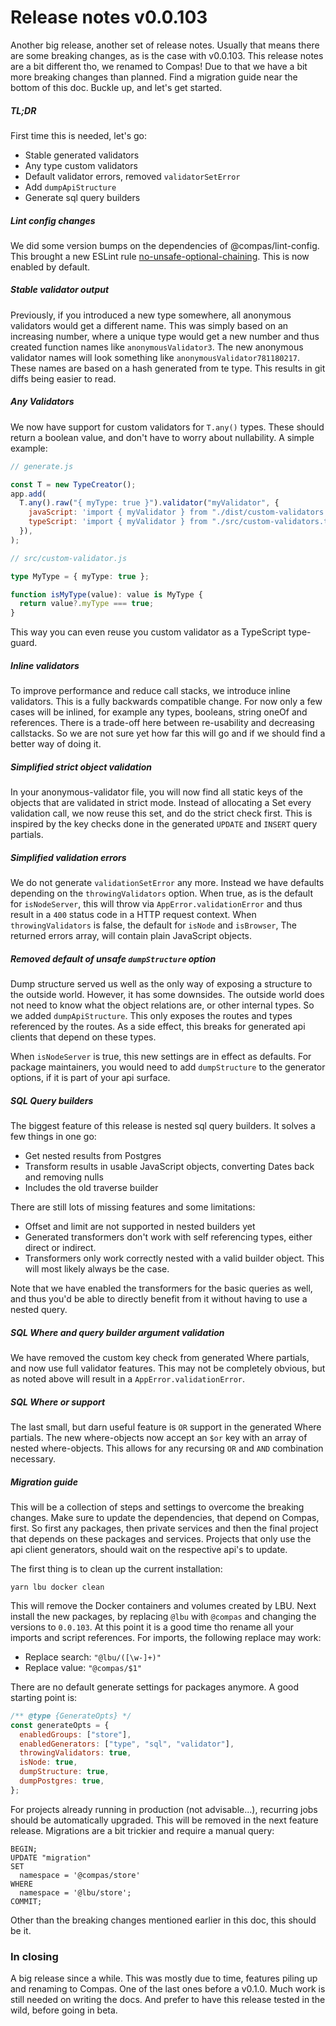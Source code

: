 # Release notes v0.0.103

Another big release, another set of release notes. Usually that means there are
some breaking changes, as is the case with v0.0.103. This release notes are a
bit different tho, we renamed to Compas! Due to that we have a bit more breaking
changes than planned. Find a migration guide near the bottom of this doc. Buckle
up, and let's get started.

##### TL;DR

First time this is needed, let's go:

- Stable generated validators
- Any type custom validators
- Default validator errors, removed `validatorSetError`
- Add `dumpApiStructure`
- Generate sql query builders

##### Lint config changes

We did some version bumps on the dependencies of @compas/lint-config. This
brought a new ESLint rule
[no-unsafe-optional-chaining](https://eslint.org/docs/rules/no-unsafe-optional-chaining).
This is now enabled by default.

##### Stable validator output

Previously, if you introduced a new type somewhere, all anonymous validators
would get a different name. This was simply based on an increasing number, where
a unique type would get a new number and thus created function names like
`anonymousValidator3`. The new anonymous validator names will look something
like `anonymousValidator781180217`. These names are based on a hash generated
from te type. This results in git diffs being easier to read.

##### Any Validators

We now have support for custom validators for `T.any()` types. These should
return a boolean value, and don't have to worry about nullability. A simple
example:

```js
// generate.js

const T = new TypeCreator();
app.add(
  T.any().raw("{ myType: true }").validator("myValidator", {
    javaScript: 'import { myValidator } from "./dist/custom-validators.js";',
    typeScript: 'import { myValidator } from "./src/custom-validators.ts";',
  }),
);
```

```ts
// src/custom-validator.js

type MyType = { myType: true };

function isMyType(value): value is MyType {
  return value?.myType === true;
}
```

This way you can even reuse you custom validator as a TypeScript type-guard.

##### Inline validators

To improve performance and reduce call stacks, we introduce inline validators.
This is a fully backwards compatible change. For now only a few cases will be
inlined, for example any types, booleans, string oneOf and references. There is
a trade-off here between re-usability and decreasing callstacks. So we are not
sure yet how far this will go and if we should find a better way of doing it.

##### Simplified strict object validation

In your anonymous-validator file, you will now find all static keys of the
objects that are validated in strict mode. Instead of allocating a Set every
validation call, we now reuse this set, and do the strict check first. This is
inspired by the key checks done in the generated `UPDATE` and `INSERT` query
partials.

##### Simplified validation errors

We do not generate `validationSetError` any more. Instead we have defaults
depending on the `throwingValidators` option. When true, as is the default for
`isNodeServer`, this will throw via `AppError.validationError` and thus result
in a `400` status code in a HTTP request context. When `throwingValidators` is
false, the default for `isNode` and `isBrowser`, The returned errors array, will
contain plain JavaScript objects.

##### Removed default of unsafe `dumpStructure` option

Dump structure served us well as the only way of exposing a structure to the
outside world. However, it has some downsides. The outside world does not need
to know what the object relations are, or other internal types. So we added
`dumpApiStructure`. This only exposes the routes and types referenced by the
routes. As a side effect, this breaks for generated api clients that depend on
these types.

When `isNodeServer` is true, this new settings are in effect as defaults. For
package maintainers, you would need to add `dumpStructure` to the generator
options, if it is part of your api surface.

##### SQL Query builders

The biggest feature of this release is nested sql query builders. It solves a
few things in one go:

- Get nested results from Postgres
- Transform results in usable JavaScript objects, converting Dates back and
  removing nulls
- Includes the old traverse builder

There are still lots of missing features and some limitations:

- Offset and limit are not supported in nested builders yet
- Generated transformers don't work with self referencing types, either direct
  or indirect.
- Transformers only work correctly nested with a valid builder object. This will
  most likely always be the case.

Note that we have enabled the transformers for the basic queries as well, and
thus you'd be able to directly benefit from it without having to use a nested
query.

##### SQL Where and query builder argument validation

We have removed the custom key check from generated Where partials, and now use
full validator features. This may not be completely obvious, but as noted above
will result in a `AppError.validationError`.

##### SQL Where or support

The last small, but darn useful feature is `OR` support in the generated Where
partials. The new where-objects now accept an `$or` key with an array of nested
where-objects. This allows for any recursing `OR` and `AND` combination
necessary.

##### Migration guide

This will be a collection of steps and settings to overcome the breaking
changes. Make sure to update the dependencies, that depend on Compas, first. So
first any packages, then private services and then the final project that
depends on these packages and services. Projects that only use the api client
generators, should wait on the respective api's to update.

The first thing is to clean up the current installation:

```shell
yarn lbu docker clean
```

This will remove the Docker containers and volumes created by LBU. Next install
the new packages, by replacing `@lbu` with `@compas` and changing the versions
to `0.0.103`. At this point it is a good time tho rename all your imports and
script references. For imports, the following replace may work:

- Replace search: `"@lbu/([\w-]+)"`
- Replace value: `"@compas/$1"`

There are no default generate settings for packages anymore. A good starting
point is:

```js
/** @type {GenerateOpts} */
const generateOpts = {
  enabledGroups: ["store"],
  enabledGenerators: ["type", "sql", "validator"],
  throwingValidators: true,
  isNode: true,
  dumpStructure: true,
  dumpPostgres: true,
};
```

For projects already running in production (not advisable...), recurring jobs
should be automatically upgraded. This will be removed in the next feature
release. Migrations are a bit trickier and require a manual query:

```postgresql
BEGIN;
UPDATE "migration"
SET
  namespace = '@compas/store'
WHERE
  namespace = '@lbu/store';
COMMIT;
```

Other than the breaking changes mentioned earlier in this doc, this should be
it.

### In closing

A big release since a while. This was mostly due to time, features piling up and
renaming to Compas. One of the last ones before a v0.1.0. Much work is still
needed on writing the docs. And prefer to have this release tested in the wild,
before going in beta.
